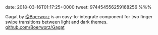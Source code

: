 date: 2018-03-16T01:17:25+0000
tweet: 974454556259168256
%%%

Gagat by [@Boerworz](https://twitter.com/Boerworz) is an easy-to-integrate component for two finger swipe transitions between light and dark themes. [github.com/Boerworz/Gagat](https://github.com/Boerworz/Gagat)

